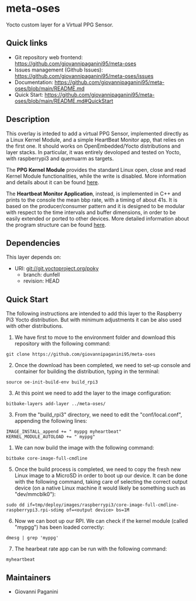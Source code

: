 # meta-oses

Yocto custom layer for a Virtual PPG Sensor.

## Quick links

* Git repository web frontend: <https://github.com/giovannipaganini95/meta-oses>
* Issues management (Github Issues): <https://github.com/giovannipaganini95/meta-oses/issues>
* Documentation: <https://github.com/giovannipaganini95/meta-oses/blob/main/README.md>
* Quick Start: <https://github.com/giovannipaganini95/meta-oses/blob/main/README.md#QuickStart>

## Description

This overlay is inteded to add a virtual PPG Sensor, implemented directly as a Linux Kernel Module, and a simple HeartBeat Monitor app, that relies on the first one. It should works on OpenEmbedded/Yocto distributions and layer stacks. In particular, it was entirely devoloped and tested on Yocto, with raspberrypi3 and quemuarm as targets.

The **PPG Kernel Module** provides the standard Linux open, close and read Kernel Module functionalities, while the write is disabled. More information and details about it can be found [here](https://github.com/giovannipaganini95/meta-oses/blob/main/recipes-assignment/myppg/README.md).

The **Heartbeat Monitor Application**, instead, is implemented in C++ and prints to the console the mean bbp rate, with a timing of about 41s. It is based on the producer/consumer pattern and it is designed to be modular with respect to the time intervals and buffer dimensions, in order to be easily extended or ported to other devices. More detailed information about the program structure can be found [here](https://github.com/giovannipaganini95/meta-oses/blob/main/recipes-assignment/myheartbeat/README.md).

## Dependencies

This layer depends on:

* URI: <git://git.yoctoproject.org/poky>
  * branch: dunfell
  * revision: HEAD

## <a name="QuickStart"></a> Quick Start

The following instructions are intended to add this layer to the Raspberry Pi3 Yocto distribution. But with minimum adjustments it can be also used with other distributions.

1. We have first to move to the environment folder and download this repository with the following command:

```
git clone https://github.com/giovannipaganini95/meta-oses
```
    
2. Once the download has been completed, we need to set-up console and container for building the distribution, typing in the terminal:
    
```
source oe-init-build-env build_rpi3
```

3. At this point we need to add the layer to the image configuration:

```
bitbake-layers add-layer ../meta-oses/
```

3. From the "build_rpi3" directory, we need to edit the "conf/local.conf", appending the following lines:

```
IMAGE_INSTALL_append += " myppg myheartbeat"
KERNEL_MODULE_AUTOLOAD += " myppg"
```
    
1. We can now build the image with the following command: 

```
bitbake core-image-full-cmdline
```

5. Once the build process is completed, we need to copy the fresh new Linux image to a MicroSD in order to boot up our device. It can be done with the following command, taking care of selecting the correct output device (on a native Linux machine it would likely be something such as "dev/mmcblk0"):

```
sudo dd if=tmp/deploy/images/raspberrypi3/core-image-full-cmdline-raspberrypi3.rpi-sdimg of=<output device> bs=1M
```

6. Now we can boot up our RPI. We can check if the kernel module (called "mypgg") has been loaded correctly: 
```
dmesg | grep 'myppg'
```

7. The hearbeat rate app can be run with the following command: 
```
myheartbeat
```


## Maintainers

* Giovanni Paganini
